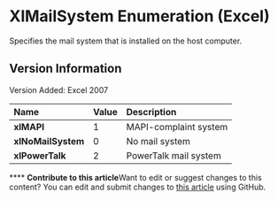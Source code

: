 
# XlMailSystem Enumeration (Excel)

Specifies the mail system that is installed on the host computer.


## Version Information

Version Added: Excel 2007 



|**Name**|**Value**|**Description**|
|:-----|:-----|:-----|
| **xlMAPI**|1|MAPI-complaint system|
| **xlNoMailSystem**|0|No mail system|
| **xlPowerTalk**|2|PowerTalk mail system|

****   **Contribute to this article**Want to edit or suggest changes to this content? You can edit and submit changes to  [this article](https://github.com/jhershey00/VBA_Excel_Test/OpenXMLCon/articles/6ae0a6d6-114d-43c3-2f58-66a8c5065424.md) using GitHub.

